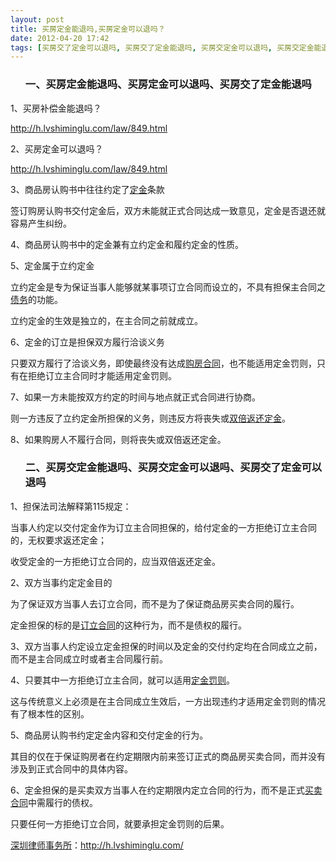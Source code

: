 ```yaml
---
layout: post
title: 买房定金能退吗,买房定金可以退吗？
date: 2012-04-20 17:42
tags: [买房交了定金可以退吗, 买房交了定金能退吗, 买房交定金可以退吗, 买房交定金能退吗, 定金, 深圳房产律师咨询]
---
```

<ol>
<h3>一、买房定金能退吗、买房定金可以退吗、买房交了定金能退吗</h3>
</ol>
1、买房补偿金能退吗？

http://h.lvshiminglu.com/law/849.html

2、买房定金可以退吗？

http://h.lvshiminglu.com/law/849.html

3、商品房认购书中往往约定了<a href="http://h.lvshiminglu.com/law/tag/%E5%AE%9A%E9%87%91">定金</a>条款

签订购房认购书交付定金后，双方未能就正式合同达成一致意见，定金是否退还就容易产生纠纷。

4、商品房认购书中的定金兼有立约定金和履约定金的性质。

5、定金属于立约定金

立约定金是专为保证当事人能够就某事项订立合同而设立的，不具有担保主合同之<a href="http://h.lvshiminglu.com/law/827.html">债务</a>的功能。

立约定金的生效是独立的，在主合同之前就成立。

6、定金的订立是担保双方履行洽谈义务

只要双方履行了洽谈义务，即使最终没有达成<a href="http://h.lvshiminglu.com/law/62.html">购房合同</a>，也不能适用定金罚则，只有在拒绝订立主合同时才能适用定金罚则。

7、如果一方未能按双方约定的时间与地点就正式合同进行协商。

则一方违反了立约定金所担保的义务，则违反方将丧失或<a href="http://h.lvshiminglu.com/law/tag/%E5%8F%8C%E5%80%8D%E8%BF%94%E8%BF%98%E5%AE%9A%E9%87%91">双倍返还定金</a>。

8、如果购房人不履行合同，则将丧失或双倍返还定金。
<ol>
<h3>二、买房交定金能退吗、买房交定金可以退吗、买房交了定金可以退吗</h3>
</ol>
1、担保法司法解释第115规定：

当事人约定以交付定金作为订立主合同担保的，给付定金的一方拒绝订立主合同的，无权要求返还定金；

收受定金的一方拒绝订立合同的，应当双倍返还定金。

2、双方当事约定定金目的

为了保证双方当事人去订立合同，而不是为了保证商品房买卖合同的履行。

定金担保的标的是<a href="http://h.lvshiminglu.com/law/748.html">订立合同</a>的这种行为，而不是债权的履行。

3、双方当事人约定设立定金担保的时间以及定金的交付约定均在合同成立之前，而不是主合同成立时或者主合同履行前。

4、只要其中一方拒绝订立主合同，就可以适用<a href="http://h.lvshiminglu.com/law/116.html">定金罚则</a>。

这与传统意义上必须是在主合同成立生效后，一方出现违约才适用定金罚则的情况有了根本性的区别。

5、商品房认购书约定定金内容和交付定金的行为。

其目的仅在于保证购房者在约定期限内前来签订正式的商品房买卖合同，而并没有涉及到正式合同中的具体内容。

6、定金担保的是买卖双方当事人在约定期限内定立合同的行为，而不是正式<a href="http://h.lvshiminglu.com/law/58.html">买卖合同</a>中需履行的债权。

只要任何一方拒绝订立合同，就要承担定金罚则的后果。

<a href="http://h.lvshiminglu.com/">深圳律师事务所</a>：<a href="http://h.lvshiminglu.com/">http://h.lvshiminglu.com/</a>

